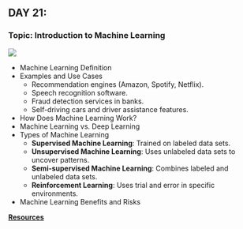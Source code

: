 ## DAY 21:

### Topic:  Introduction to Machine Learning
![](https://media.licdn.com/dms/image/D4D22AQEhYJV-Fx8JVQ/feedshare-shrink_1280/0/1698458310613?e=1708560000&v=beta&t=3XdL5BSSXDCsDuEPVvLSfdmR2BH3uDqUmDM7xwUsqFE)

-  Machine Learning Definition 
-  Examples and Use Cases
    - Recommendation engines (Amazon, Spotify, Netflix).
    - Speech recognition software.
    - Fraud detection services in banks.
    - Self-driving cars and driver assistance features.
- How Does Machine Learning Work?
- Machine Learning vs. Deep Learning
-  Types of Machine Learning
    - **Supervised Machine Learning**: Trained on labeled data sets.
    - **Unsupervised Machine Learning**: Uses unlabeled data sets to uncover patterns.
    - **Semi-supervised Machine Learning**: Combines labeled and unlabeled data sets.
    -  **Reinforcement Learning**: Uses trial and error in specific environments.
- Machine Learning Benefits and Risks

[**Resources**](https://www.coursera.org/articles/what-is-machine-learning)